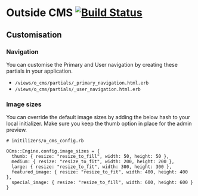 # Outside CMS [![Build Status](https://travis-ci.com/outsidehq/o_cms.svg?token=SupDfrX15nFZyz6Z1cQz&branch=master)](https://travis-ci.com/outsidehq/o_cms)

## Customisation

### Navigation

You can customise the Primary and User navigation by creating these partials in your application.

* ``` /views/o_cms/partials/_primary_navigation.html.erb ```
* ``` /views/o_cms/partials/_user_navigation.html.erb ```

### Image sizes

You can override the default image sizes by adding the below hash to your local initializer. Make sure you keep the thumb option in place for the admin preview.

```
# initilizers/o_cms_config.rb

OCms::Engine.config.image_sizes = {
  thumb: { resize: "resize_to_fill", width: 50, height: 50 },
  medium: { resize: "resize_to_fit", width: 200, height: 200 },
  large: { resize: "resize_to_fit", width: 300, height: 300 },
  featured_image: { resize: "resize_to_fit", width: 400, height: 400 },
  special_image: { resize: "resize_to_fill", width: 600, height: 600 }
}
```
